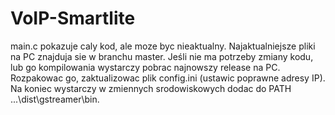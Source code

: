 # VoIP-Smartlite

main.c pokazuje caly kod, ale moze byc nieaktualny. Najaktualniejsze pliki na PC znajduja sie w branchu master. Jeśli nie ma potrzeby zmiany kodu, lub go kompilowania wystarczy pobrac 
najnowszy release na PC. Rozpakowac go, zaktualizowac plik config.ini (ustawic poprawne adresy IP). Na koniec wystarczy w zmiennych srodowiskowych dodac do PATH 
...\dist\gstreamer\bin.


